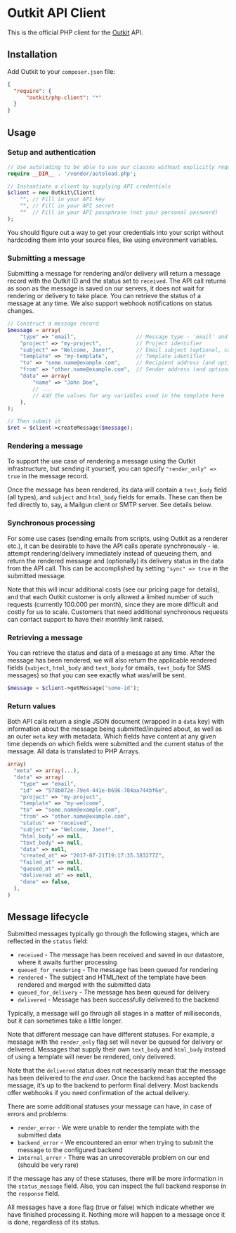 # Outkit API Client
This is the official PHP client for the [Outkit](https://outkit.io/) API.

## Installation
Add Outkit to your `composer.json` file:
```json
{
  "require": {
      "outkit/php-client": "*"
  }
}
```

## Usage

### Setup and authentication
```php
// Use autolading to be able to use our classes without explicitly requiring them
require __DIR__ . '/vendor/autoload.php';

// Instantiate a client by supplying API credentials
$client = new Outkit\Client(
    "", // Fill in your API key
    "", // Fill in your API secret
    ""  // Fill in your API passphrase (not your personal password)
);
```

You should figure out a way to get your credentials into your script without hardcoding 
them into your source files, like using environment variables.

### Submitting a message
Submitting a message for rendering and/or delivery will return a message record with the Outkit ID and the status set to `received`. 
The API call returns as soon as the message is saved on our servers, it does not wait for rendering or delivery to take place. You 
can retrieve the status of a message at any time. We also support webhook notifications on status changes.

```php
// Construct a message record
$message = array(
    "type" => "email",                   // Message type - 'email' and 'sms' currently supported
    "project" => "my-project",           // Project identifier
    "subject" => "Welcome, Jane!",       // Email subject (optional, can also be set in the template or omitted for SMS messages)
    "template" => "my-template",         // Template identifier
    "to" => "some.name@example.com",     // Recipient address (and optional name)
    "from" => "other.name@example.com",  // Sender address (and optional name)
    "data" => array(
        "name" => "John Doe",
        // ...
        // Add the values for any variables used in the template here
    ),
);

// Then submit it
$ret = $client->createMessage($message);

```

### Rendering a message
To support the use case of rendering a message using the Outkit infrastructure, but sending it yourself, you can specify
`"render_only" => true` in the message record.

Once the message has been rendered, its data will contain a `text_body` field (all types), and `subject` and `html_body` 
fields for emails. These can then be fed directly to, say, a Mailgun client or SMTP server. See details below.

### Synchronous processing
For some use cases (sending emails from scripts, using Outkit as a renderer etc.), it can be desirable to have the
API calls operate synchronously - ie. attempt rendering/delivery immediately instead of queueing them, and return the 
rendered message and (optionally) its delivery status in the data from the API call. This can be accomplished by setting 
`"sync" => true` in the submitted message. 

Note that this will incur additional costs (see our pricing page for details), and that each Outkit customer is only allowed 
a limited number of such requests (currently 100.000 per month), since they are more difficult and costly for us to scale.
Customers that need additional synchronous requests can contact support to have their monthly limit raised.


### Retrieving a message
You can retrieve the status and data of a message at any time. After the message has been rendered, we will also return the 
applicable rendered fields (`subject`, `html_body` and `text_body` for emails, `text_body` for SMS messages) so that you 
can see exactly what was/will be sent.

```php
$message = $client->getMessage("some-id");
```

### Return values
Both API calls return a single JSON document (wrapped in a `data` key) with information about the message 
being submitted/inquired about, as well as an outer `meta` key with metadata. Which fields have content at 
any given time depends on which fields were submitted and the current status of the message. All data is
translated to PHP Arrays.

```php
array(
  "meta" => array(...),
  "data" => array(
    "type" => "email",
    "id" => "578b072e-79e4-441e-b696-784aa744bf6e",
    "project" => "my-project",
    "template" => "my-welcome",
    "to" => "some.name@example.com",
    "from" => "other.name@example.com",
    "status" => "received",
    "subject" => "Welcome, Jane!",
    "html_body" => null,
    "text_body" => null,
    "data" => null,
    "created_at" => "2017-07-21T19:17:35.383277Z",
    "failed_at" => null,
    "queued_at" => null,
    "delivered_at" => null,
    "done" => false,
  ),
)
```

## Message lifecycle

Submitted messages typically go through the following stages, which are reflected in the `status` field:

* `received` - The message has been received and saved in our datastore, where it awaits further processing
* `queued_for_rendering` - The message has been queued for rendering
* `rendered` - The subject and HTML/text of the template have been rendered and merged with the submitted data
* `queued_for_delivery` - The message has been queued for delivery
* `delivered` - Message has been successfully delivered to the backend

Typically, a message will go through all stages in a matter of milliseconds, but it can sometimes take a little longer. 

Note that different message can have different statuses. For example, a message with the `render_only` flag set will
never be queued for delivery or delivered. Messages that supply their own `text_body` and `html_body` instead of
using a template will never be rendered, only delivered.

Note that the `delivered` status does not necessarily mean that the message has been delivered to the *end user*. Once the
backend has accepted the message, it’s up to the backend to perform final delivery. Most backends offer webhooks if you 
need confirmation of the actual delivery. 

There are some additional statuses your message can have, in case of errors and problems:

* `render_error` - We were unable to render the template with the submitted data
* `backend_error` - We encountered an error when trying to submit the message to the configured backend
* `internal_error` - There was an unrecoverable problem on our end (should be very rare)

If the message has any of these statuses, there will be more information in the `status_message` field. Also, you
can inspect the full backend response in the `response` field.

All messages have a `done` flag (true or false) which indicate whether we have finished processing it. Nothing more
will happen to a message once it is done, regardless of its status.
